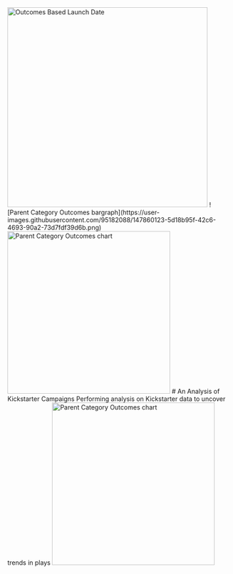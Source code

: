 <img width="449" alt="Outcomes Based Launch Date" src="https://user-images.githubusercontent.com/95182088/147860122-5257b0f7-4a8a-4352-ba88-8bfd63e99869.png">
![Parent Category Outcomes bargraph](https://user-images.githubusercontent.com/95182088/147860123-5d18b95f-42c6-4693-90a2-73d7fdf39d6b.png)
<img width="365" alt="Parent Category Outcomes chart" src="https://user-images.githubusercontent.com/95182088/147860124-497a4981-f870-4754-b279-0a66e8cf8cea.png">
# An Analysis of Kickstarter Campaigns
Performing analysis on Kickstarter data to uncover trends in plays
<img width="365" alt="Parent Category Outcomes chart" src="https://user-images.githubusercontent.com/95182088/147860163-260682cb-6d44-4a8c-bd6e-96d128e2dc03.png">
